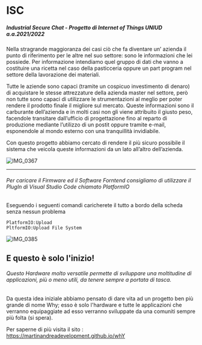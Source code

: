 # ISC
##### Industrial Secure Chat - Progetto di Internet of Things UNIUD a.a.2021/2022
 
 Nella stragrande maggioranza dei casi ciò che fa diventare un’ azienda il punto di riferimento per le altre nel suo settore: sono le informazioni che lei possiede.
Per informazione intendiamo quel gruppo di dati che vanno a costituire una ricetta nel caso della pasticceria oppure un part program nel settore della lavorazione dei materiali.

Tutte le aziende sono capaci (tramite un cospicuo investimento di denaro) di acquistare le stesse attrezzature della azienda master nel settore, però non tutte sono capaci di utilizzare le strumentazioni al meglio per poter rendere il prodotto finale il migliore sul mercato.
Queste informazioni sono il carburante dell’azienda e in molti casi non gli viene attribuito il giusto peso, facendole transitare dall’ufficio di progettazione fino al reparto di produzione mediante l’utilizzo di un postit oppure tramite e-mail, esponendole al mondo esterno con una tranquillità invidiabile.

Con questo progetto abbiamo cercato di rendere il più sicuro possibile il sistema che veicola queste informazioni da un lato all’altro dell’azienda.

![IMG_0367](https://user-images.githubusercontent.com/62328337/171026641-4272e06e-9284-4b31-993c-880a7c088c24.jpg)

------------

######  Per caricare il Firmware ed il Software Forntend consigliamo di utilizzare il PlugIn di Visual Studio Code chiamato PlatformIO
 Eseguendo i seguenti comandi caricherete il tutto a bordo della scheda senza nessun problema
 
    PlatformIO:Upload
    PltformIO:Upload File System

![IMG_0385](https://user-images.githubusercontent.com/62328337/171026451-3ae066e2-d757-4b2a-b0ba-3ab2223ec459.jpg)

## E questo è solo l'inizio!
###### Questo Hardware molto versatile permette di sviluppare una moltitudine di applicazioni, più o meno utili, da tenere sempre a portata di tasca.
Da questa idea iniziale abbiamo pensato di dare vita ad un progetto ben più grande di nome Why; esso è solo l'hardware e tutte le applicazioni che verranno equipaggiate ad esso verranno sviluppate da una comuniti sempre più folta (si spera).

Per saperne di più visita il sito :  https://martinandreadevelopment.github.io/whY
